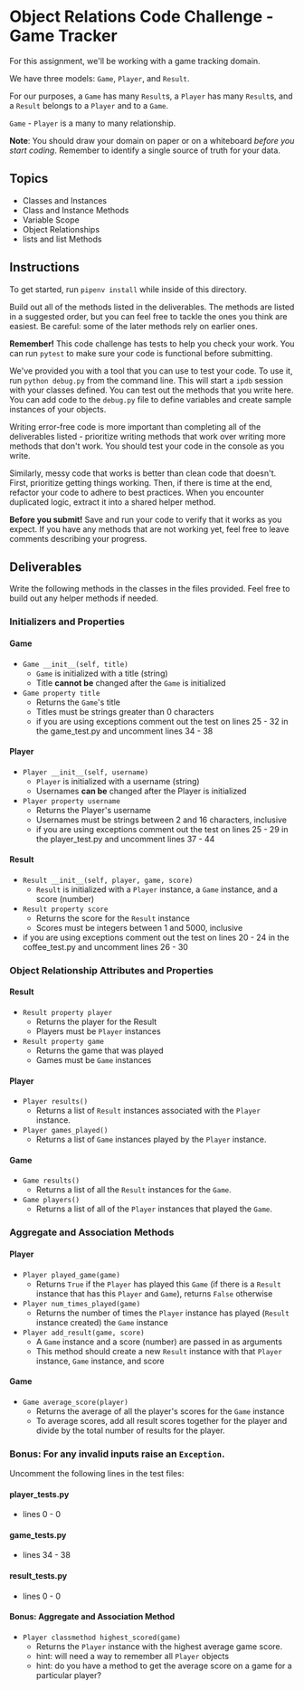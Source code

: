 # Object Relations Code Challenge - Game Tracker

For this assignment, we'll be working with a game tracking domain.

We have three models: `Game`, `Player`, and `Result`.

For our purposes, a `Game` has many `Result`s, a `Player` has many
`Result`s, and a `Result` belongs to a `Player` and to a `Game`.

`Game` - `Player` is a many to many relationship.

**Note**: You should draw your domain on paper or on a whiteboard _before you
start coding_. Remember to identify a single source of truth for your data.

## Topics

- Classes and Instances
- Class and Instance Methods
- Variable Scope
- Object Relationships
- lists and list Methods

## Instructions

To get started, run `pipenv install` while inside of this directory.

Build out all of the methods listed in the deliverables. The methods are listed
in a suggested order, but you can feel free to tackle the ones you think are
easiest. Be careful: some of the later methods rely on earlier ones.

**Remember!** This code challenge has tests to help you check your work. You
can run `pytest` to make sure your code is functional before submitting.

We've provided you with a tool that you can use to test your code. To use it,
run `python debug.py` from the command line. This will start a `ipdb` session
with your classes defined. You can test out the methods that you write here. You
can add code to the `debug.py` file to define variables and create sample
instances of your objects.

Writing error-free code is more important than completing all of the
deliverables listed - prioritize writing methods that work over writing more
methods that don't work. You should test your code in the console as you write.

Similarly, messy code that works is better than clean code that doesn't. First,
prioritize getting things working. Then, if there is time at the end, refactor
your code to adhere to best practices. When you encounter duplicated logic,
extract it into a shared helper method.

**Before you submit!** Save and run your code to verify that it works as you
expect. If you have any methods that are not working yet, feel free to leave
comments describing your progress.

## Deliverables

Write the following methods in the classes in the files provided. Feel free to
build out any helper methods if needed.

### Initializers and Properties

#### Game

- `Game __init__(self, title)`
  - `Game` is initialized with a title (string)
  - Title **cannot be** changed after the `Game` is initialized
- `Game property title`
  - Returns the `Game`'s title
  - Titles must be strings greater than 0 characters
  - if you are using exceptions comment out the test on lines 25 - 32 in the game_test.py and uncomment lines 34 - 38

#### Player

- `Player __init__(self, username)`
  - `Player` is initialized with a username (string)
  - Usernames **can be** changed after the Player is initialized
- `Player property username`
  - Returns the Player's username
  - Usernames must be strings between 2 and 16 characters,
    inclusive
  - if you are using exceptions comment out the test on lines 25 - 29 in the player_test.py and uncomment lines 37 - 44

#### Result

- `Result __init__(self, player, game, score)`
  - `Result` is initialized with a `Player` instance, a `Game` instance, and a
    score (number)
- `Result property score`
  - Returns the score for the `Result` instance
  - Scores must be integers between 1 and 5000, inclusive
- if you are using exceptions comment out the test on lines 20 - 24 in the coffee_test.py and uncomment lines 26 - 30

### Object Relationship Attributes and Properties

#### Result

- `Result property player`
  - Returns the player for the Result
  - Players must be `Player` instances
- `Result property game`
  - Returns the game that was played
  - Games must be `Game` instances

#### Player

- `Player results()`
  - Returns a list of `Result` instances associated with the `Player` instance.
- `Player games_played()`
  - Returns a list of `Game` instances played by the `Player` instance.

#### Game

- `Game results()`
  - Returns a list of all the `Result` instances for the `Game`.
- `Game players()`
  - Returns a list of all of the `Player` instances that played the `Game`.

### Aggregate and Association Methods

#### Player

- `Player played_game(game)`
  - Returns `True` if the `Player` has played this `Game` (if there is a
    `Result` instance that has this `Player` and `Game`), returns `False`
    otherwise
- `Player num_times_played(game)`
  - Returns the number of times the `Player` instance has played (`Result` instance created) the `Game` instance
- `Player add_result(game, score)`
  - A `Game` instance and a score (number) are passed in as arguments
  - This method should create a new `Result` instance with that `Player` instance, `Game` instance, and score

#### Game

- `Game average_score(player)`
  - Returns the average of all the player's scores for the `Game` instance
  - To average scores, add all result scores together for the player and divide by the total number
    of results for the player.

### Bonus: For any invalid inputs raise an `Exception`.

Uncomment the following lines in the test files:

#### player_tests.py

- lines 0 - 0

#### game_tests.py

- lines 34 - 38

#### result_tests.py

- lines 0 - 0

#### Bonus: Aggregate and Association Method

- `Player classmethod highest_scored(game)`
  - Returns the `Player` instance with the highest average game score.
  - hint: will need a way to remember all `Player` objects
  - hint: do you have a method to get the average score on a game for a particular player?
